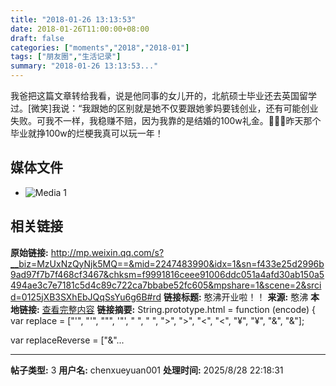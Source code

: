 ```yaml
---
title: "2018-01-26 13:13:53"
date: 2018-01-26T11:00:00+08:00
draft: false
categories: ["moments","2018","2018-01"]
tags: ["朋友圈","生活记录"]
summary: "2018-01-26 13:13:53..."
---
```


我爸把这篇文章转给我看，说是他同事的女儿开的，北航硕士毕业还去英国留学过。[微笑]我说：“我跟她的区别就是她不仅要跟她爹妈要钱创业，还有可能创业失败。可我不一样，我稳赚不赔，因为我靠的是结婚的100w礼金。🤣🤣🤣昨天那个毕业就挣100w的烂梗我真可以玩一年！

## 媒体文件

- ![Media 1](/Moments/photos/2018-01-26/201801261313530.jpg)

## 相关链接

**原始链接:** http://mp.weixin.qq.com/s?__biz=MzUxNzQyNjk5MQ==&mid=2247483990&idx=1&sn=f433e25d2996b9ad97f7b7f468cf3467&chksm=f9991816ceee91006ddc051a4afd30ab150a5494ae3c7e7181c5d4c89c722ca7bbabe52fc605&mpshare=1&scene=2&srcid=0125jXB3SXhEbJQqSsYu6g6B#rd
**链接标题:** 憨沸开业啦！！
**来源:** 憨沸
**本地链接:** [查看完整内容](/link_content/2018/01/2018-01-26-1/link_content/)
**链接摘要:** String.prototype.html = function (encode) {
  var replace = ["&#39;", "'", "&quot;", '"', "&nbsp;", " ", "&gt;", ">", "&lt;", "<", "&yen;", "¥", "&amp;", "&"];
 
 
 
 
 
  
  var replaceReverse = ["&"...

---

**帖子类型:** 3
**用户名:** chenxueyuan001
**处理时间:** 2025/8/28 22:18:31